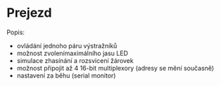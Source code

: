 # Prejezd

Popis:
 - ovládání jednoho páru výstražníků
 - možnost zvolenímaximálního jasu LED
 - simulace zhasínání a rozsvicení žárovek
 - možnost připojit až 4 16-bit multiplexory (adresy se mění současně)
 - nastavení za běhu (serial monitor)
